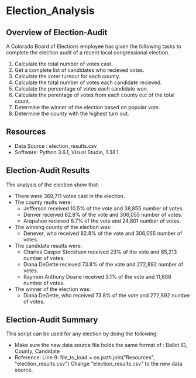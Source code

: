 # Election_Analysis

## Overview of Election-Audit 
A Colorado Board of Elections employee has given the following tasks to complete the election audit of a recent local congressional election.

1. Calculate the total number of votes cast. 
2. Get a complete list of candidates who recieved votes.
3. Calculate the voter turnout for each county.
4. Calculate the total number of votes each candidate recieved.
5. Calculate the percentage of votes each candidate won. 
6. Calculate the perentage of votes from each county out of the total count.
7. Determine the winner of the election based on popular vote.
8. Determine the county with the highest turn out.

## Resources
- Data Source : election_results.csv 
- Software: Python 3.6.1, Visual Studio, 1.38.1

## Election-Audit Results  
The analysis of the election show that: 
- There were 369,711 votes cast in the election.
- The county reults were: 
  - Jefferson received 10.5% of the vote and 38,855 number of votes.
  - Denver received 82.8% of the vote and 306,055 number of votes.
  - Arapahoe recieved 6.7% of the vote and 24,801 number of votes.
- The winning county of the election was:
  - Denever, who received 82.8% of the vote and 306,055 number of votes.
- The candidate results were: 
  - Charles Casper Stockham received 23% of the vote and 85,213 number of votes.
  - Diana DeGette recieved 73.8% of the vote and 272,892 number of votes.
  - Raymon Anthony Doane received 3.1% of the vote and 11,606 number of votes.
- The winner of the election was: 
  - Diana DeGette, who received 73.8% of the vote and 272,892 number of votes.

## Election-Audit Summary
This script can be used for any election by doing the following:
- Make sure the new data source file holds the same format of : Ballot ID, County, Candidate 
- Reference: Line 9: file_to_load = os.path.join("Resources", "election_results.csv")
Change "election_results.csv" to the new data source. 
